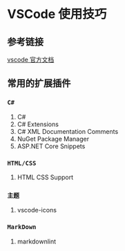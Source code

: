 # VSCode 使用技巧

## 参考链接

[vscode 官方文档](https://code.visualstudio.com/docs)

## 常用的扩展插件

### `C#`

1. C#
1. C# Extensions
1. C# XML Documentation Comments
1. NuGet Package Manager
1. ASP.NET Core Snippets

### `HTML/CSS`

1. HTML CSS Support 

### `主题`

1. vscode-icons

### `MarkDown`

1. markdownlint






